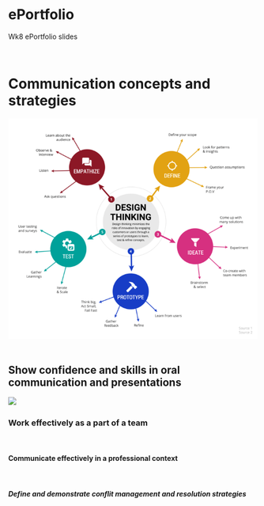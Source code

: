 # ePortfolio
Wk8 ePortfolio slides
<html>
<head>
  <body>
    <h1> Communication concepts and strategies </h1>
    <img src="cm12.png"alt"picture">
    <h2> Show confidence and skills in oral communication and presentations</h2>
      <img src="11200.jng"alt"picture">
    <h3> Work effectively as a part of a team </h3>
    <h4> Communicate effectively in a professional context </h4>
    <h5> Define and demonstrate conflit management and resolution strategies </h5>
  </body>
 </head>
  </html>
